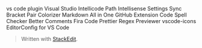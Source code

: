 vs code plugin
Visual Studio Intellicode
Path Intellisense
Settings Sync
Bracket Pair Colorizer
Markdown All in One
GitHub Extension
Code Spell Checker
Better Comments
Fira Code
Prettier
Regex Previewer
vscode-icons
EditorConfig for VS Code

> Written with [StackEdit](https://stackedit.io/).
<!--stackedit_data:
eyJoaXN0b3J5IjpbMTI1MTIyODA1MCwtMzA5NjI2Mjc4XX0=
-->
